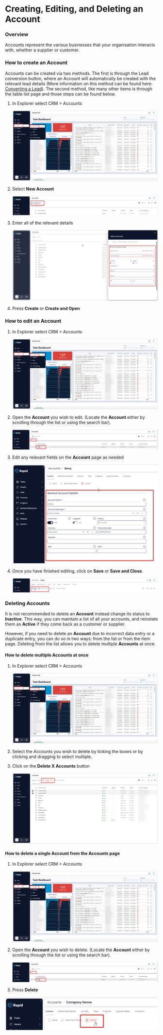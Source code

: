 # Creating, Editing, and Deleting an Account

### Overview

Accounts represent the various businesses that your organisation interacts with, whether a supplier or customer.

### How to create an Account

Accounts can be created via two methods. The first is through the Lead conversion button, where an Account will automatically be created with the relevant lead details (More information on this method can be found here: [Converting a Lead](../Leads/converting-a-lead/converting-a-lead.md)). The second method, like many other items is through the table list page and those steps can be found below.

1. In Explorer select CRM &gt; Accounts  

    ![Navigate to Accounts](<Navigate to Accounts.png>)

2. Select **New Account** 

    ![Create new Account](<Create new Account.png>)

3. Enter all of the relevant details  

    ![Fill out create Account form](<Fill out create Account form.png>)

4. Press **Create** or ****Create and Open**** 


### How to edit an Account

1. In Explorer select CRM &gt; Accounts  

    ![Navigate to Accounts](<Navigate to Accounts.png>)

2. Open the **Account** you wish to edit. (Locate the **Account** either by scrolling through the list or using the search bar).  

    [![image-1702937382009.png](./PGmUaSfgJqmrlc2A-image-1702937382009.png)](./PGmUaSfgJqmrlc2A-image-1702937382009.png)

3. Edit any relevant fields on the **Account** page as needed  

    [![image-1702937446040.png](./z8B0ZUyYXb2yB5vQ-image-1702937446040.png)](./z8B0ZUyYXb2yB5vQ-image-1702937446040.png)

4. Once you have finished editing, click on **Save** or **Save and Close**.  

    ![image-1702937480119.png](./XX9ZeHq3vNnv8k3O-image-1702937480119.png)

### Deleting Accounts

It is not recommended to delete an **Account** instead change its status to **Inactive**. This way, you can maintain a list of all your accounts, and reinstate them as **Active** if they come back as a customer or supplier.

However, if you need to delete an **Account** due to incorrect data entry or a duplicate entry, you can do so in two ways: from the list or from the item page. Deleting from the list allows you to delete multiple **Accounts** at once.

#### How to delete multiple Accounts at once

1. In Explorer select CRM &gt; Accounts  

    ![Navigate to Accounts](<Navigate to Accounts.png>)

2. Select the Accounts you wish to delete by ticking the boxes or by clicking and dragging to select multiple.

3. Click on the **Delete X Accounts** button  

    [![image-1702937706766.png](./W1jWNEmp6riexSVp-image-1702937706766.png)](./W1jWNEmp6riexSVp-image-1702937706766.png)

#### How to delete a single Account from the Accounts page

1. In Explorer select CRM &gt; Accounts  

    ![Navigate to Accounts](<Navigate to Accounts.png>)

2. Open the **Account** you wish to delete. (Locate the **Account** either by scrolling through the list or using the search bar).  

    [![image-1702937382009.png](./PGmUaSfgJqmrlc2A-image-1702937382009.png)](./PGmUaSfgJqmrlc2A-image-1702937382009.png)

3. Press **Delete** 

![image-1702937788809.png](./Tv9eHmdrILgYljND-image-1702937788809.png)
